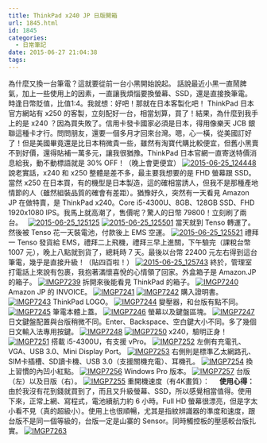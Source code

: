```yaml
---
title: ThinkPad x240 JP 日版開箱
url: 1845.html
id: 1845
categories:
  - 日常筆記
date: 2015-06-27 21:04:38
tags:
---
```


為什麼又換一台筆電？這就要從前一台小黑開始說起。 話說最近小黑一直鬧脾氣，加上一些使用上的因素，一直讓我煩惱要換螢幕、SSD，還是直接換筆電。時逢日幣貶值，比值1:4。我就想：好吧！那就在日本客製化吧！ ThinkPad 日本官方網站有 x250 的客製，立刻配好一台，相當划算，買了！結果，為什麼到我手上的是 x240 ？因為買失敗了。信用卡發卡國家必須是日本，得用像樂天 JCB 銀聯這種卡才行。問問朋友，還要一個多月才回來台灣。嗯，心一橫，從美國訂好了！但是美國畢竟還是比日本稍微貴一些，雖然有淘寶代購比較便宜，但舊小黑賣不到好價，還得貼補一萬多元，讓我很猶豫。ThinkPad 日本官網一直寄送特價消息給我，動不動標語就是 30% OFF！（晚上會更便宜） [![2015-06-25_124448](/images/2015/06/2015-06-25_124448.jpg)](/images/2015/06/2015-06-25_124448.jpg) 說老實話，x240 和 x250 整體是差不多，最主要我想要的是 FHD 螢幕跟 SSD。當然 x250 在日本買，有的機型是日本製造，這的確相當誘人，但我不是那種產地情節的人（雖然組裝品質的確會有差距）。猶豫好久，突然有一天看見 Amazon JP 在做特賣，是 ThinkPad x240。Core i5-4300U、8GB、128GB SSD、FHD 1920x1080 IPS。我馬上就高潮了，售價呢？驚人的日幣 79800！立刻刷了兩台。   [![2015-06-25_125125](/images/2015/06/2015-06-25_125125.jpg)](/images/2015/06/2015-06-25_125125.jpg) [![2015-06-25_125501](/images/2015/06/2015-06-25_125501.jpg)](/images/2015/06/2015-06-25_125501.jpg) 當天就到 Tenso 轉運了。然後被 Tenso 花一天裝電池，付款後上 EMS 空運。 [![2015-06-25_125521](/images/2015/06/2015-06-25_125521.jpg)](/images/2015/06/2015-06-25_125521.jpg) 禮拜一 Tenso 發貨給 EMS，禮拜二上飛機，禮拜三早上進關，下午驗完（課稅台幣 1007 元），晚上八點就到貨了，總耗時 7 天。最後以台幣 22400 元左右得到這台筆電，幾乎是直接升級！（貼四百啦！） [![2015-06-25_125743](/images/2015/06/2015-06-25_125743.jpg)](/images/2015/06/2015-06-25_125743.jpg) 終於，管理室打電話上來說有包裹，我抱著滿懷喜悅的心情領了回家。外盒箱子是 Amazon.JP 的箱子。 [![IMGP7239](/images/2015/06/IMGP7239-1631x1080.jpg)](/images/2015/06/IMGP7239.jpg) 拆開來後能看見 ThinkPad 的箱子。 [![IMGP7240](/images/2015/06/IMGP7240-1631x1080.jpg)](/images/2015/06/IMGP7240.jpg) Amazon JP 的 INVOICE。 [![IMGP7241](/images/2015/06/IMGP7241-1631x1080.jpg)](/images/2015/06/IMGP7241.jpg) [![IMGP7242](/images/2015/06/IMGP7242-e1435393885368-715x1080.jpg)](/images/2015/06/IMGP7242.jpg) 購入證明書。 [![IMGP7243](/images/2015/06/IMGP7243-1631x1080.jpg)](/images/2015/06/IMGP7243.jpg) ThinkPad LOGO。 [![IMGP7244](/images/2015/06/IMGP7244-1631x1080.jpg)](/images/2015/06/IMGP7244.jpg) 變壓器，和台版有點不同。 [![IMGP7245](/images/2015/06/IMGP7245-1631x1080.jpg)](/images/2015/06/IMGP7245.jpg) 筆電本體上蓋。 [![IMGP7246](/images/2015/06/IMGP7246-1631x1080.jpg)](/images/2015/06/IMGP7246.jpg) 螢幕以及鍵盤區塊。 [![IMGP7247](/images/2015/06/IMGP7247-1631x1080.jpg)](/images/2015/06/IMGP7247.jpg) 日文鍵盤配置與台版稍微不同。Enter、Backspace、空白鍵大小不同。多了幾個日文輸入法專用按鍵。 [![IMGP7248](/images/2015/06/IMGP7248-1631x1080.jpg)](/images/2015/06/IMGP7248.jpg) [![IMGP7250](/images/2015/06/IMGP7250-1631x1080.jpg)](/images/2015/06/IMGP7250.jpg) x240，驗明正身！ [![IMGP7251](/images/2015/06/IMGP7251-1631x1080.jpg)](/images/2015/06/IMGP7251.jpg) 搭載 i5-4300U，有支援 vPro。 [![IMGP7252](/images/2015/06/IMGP7252-1631x1080.jpg)](/images/2015/06/IMGP7252.jpg) 左側有充電孔、VGA、USB 3.0、Mini Display Port。 [![IMGP7253](/images/2015/06/IMGP7253-1631x1080.jpg)](/images/2015/06/IMGP7253.jpg) 右側則是標準乙太網路孔、SIM卡插槽、SD讀卡機、USB 3.0（支援關機充電）、耳機孔。 [![IMGP7254](/images/2015/06/IMGP7254-1631x1080.jpg)](/images/2015/06/IMGP7254.jpg) 換上習慣的內凹小紅點。 [![IMGP7256](/images/2015/06/IMGP7256-1631x1080.jpg)](/images/2015/06/IMGP7256.jpg) Windows Pro 版本。 [![IMGP7257](/images/2015/06/IMGP7257-1631x1080.jpg)](/images/2015/06/IMGP7257.jpg) 台版（左）以及日版（右）。 [![IMGP7255](/images/2015/06/IMGP7255-1631x1080.jpg)](/images/2015/06/IMGP7255.jpg) 重開機速度（有4K畫質）：      **使用心得：** 由於我沒有花到錢就買到了，而且又升級螢幕、SSD，所以感覺相當值得。使用下來，正常上網、寫程式，電池續航力約 6 小時。Full HD 螢幕很漂亮，但是字太小看不見（真的超級小）。使用上也很順暢，尤其是指紋辨識器的準度和速度，跟台版不是同一個等級的，台版一定是山寨的 Sensor。同時觸控板的壓感較台版扎實。 [![IMGP7263](/images/2015/06/IMGP7263-1631x1080.jpg)](/images/2015/06/IMGP7263.jpg)